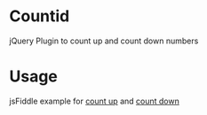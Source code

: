 # Countid
jQuery Plugin to count up and count down numbers

# Usage
jsFiddle example for [count up](https://jsfiddle.net/miso25/x89kLoqc/) and [count down](https://jsfiddle.net/miso25/4a4j0bgd/)

